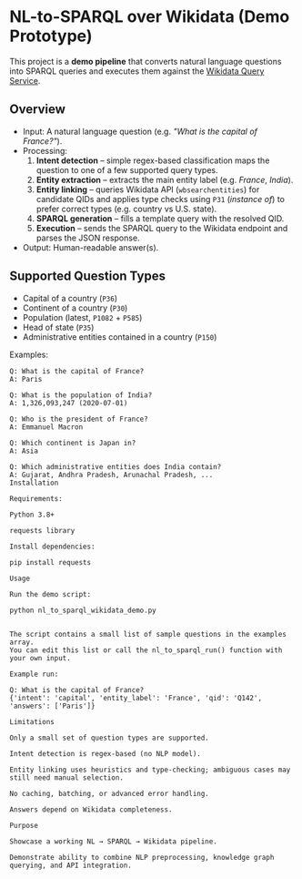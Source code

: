 # NL-to-SPARQL over Wikidata (Demo Prototype)

This project is a **demo pipeline** that converts natural language questions into SPARQL queries and executes them against the [Wikidata Query Service](https://query.wikidata.org/).

## Overview

- Input: A natural language question (e.g. *"What is the capital of France?"*).  
- Processing:
  1. **Intent detection** – simple regex-based classification maps the question to one of a few supported query types.
  2. **Entity extraction** – extracts the main entity label (e.g. *France*, *India*).
  3. **Entity linking** – queries Wikidata API (`wbsearchentities`) for candidate QIDs and applies type checks using `P31` (*instance of*) to prefer correct types (e.g. country vs U.S. state).
  4. **SPARQL generation** – fills a template query with the resolved QID.
  5. **Execution** – sends the SPARQL query to the Wikidata endpoint and parses the JSON response.
- Output: Human-readable answer(s).

## Supported Question Types

- Capital of a country (`P36`)  
- Continent of a country (`P30`)  
- Population (latest, `P1082` + `P585`)  
- Head of state (`P35`)  
- Administrative entities contained in a country (`P150`)  

Examples:
```text
Q: What is the capital of France?
A: Paris

Q: What is the population of India?
A: 1,326,093,247 (2020-07-01)

Q: Who is the president of France?
A: Emmanuel Macron

Q: Which continent is Japan in?
A: Asia

Q: Which administrative entities does India contain?
A: Gujarat, Andhra Pradesh, Arunachal Pradesh, ...
Installation

Requirements:

Python 3.8+

requests library

Install dependencies:

pip install requests

Usage

Run the demo script:

python nl_to_sparql_wikidata_demo.py


The script contains a small list of sample questions in the examples array.
You can edit this list or call the nl_to_sparql_run() function with your own input.

Example run:

Q: What is the capital of France?
{'intent': 'capital', 'entity_label': 'France', 'qid': 'Q142', 'answers': ['Paris']}

Limitations

Only a small set of question types are supported.

Intent detection is regex-based (no NLP model).

Entity linking uses heuristics and type-checking; ambiguous cases may still need manual selection.

No caching, batching, or advanced error handling.

Answers depend on Wikidata completeness.

Purpose

Showcase a working NL → SPARQL → Wikidata pipeline.

Demonstrate ability to combine NLP preprocessing, knowledge graph querying, and API integration.